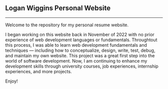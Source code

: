 ## Logan Wiggins Personal Website

--------

Welcome to the repository for my personal resume website.

I began working on this website back in November of 2022 with no prior experience of web development languages or fundamentals. Throughtout this process, I was able to learn web development fundamentals and techniques — including how to conceptualize, design, write, test, debug, and maintain my own website. This project was a great first step into the world of software development. Now, I am continuing to enhance my development skills through university courses, job experiences, internship experiences, and more projects.

Enjoy!